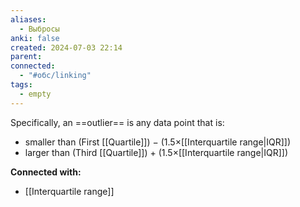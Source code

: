 ```yaml
---
aliases:
  - Выбросы
anki: false
created: 2024-07-03 22:14
parent: 
connected:
  - "#обс/linking"
tags:
  - empty
---
```



Specifically, an ==outlier== is any data point that is:
- smaller than (First [[Quartile]]) − (1.5×[[Interquartile range|IQR]])
- larger than (Third [[Quartile]]) + (1.5×[[Interquartile range|IQR]])






**Connected with:**
- [[Interquartile range]]

